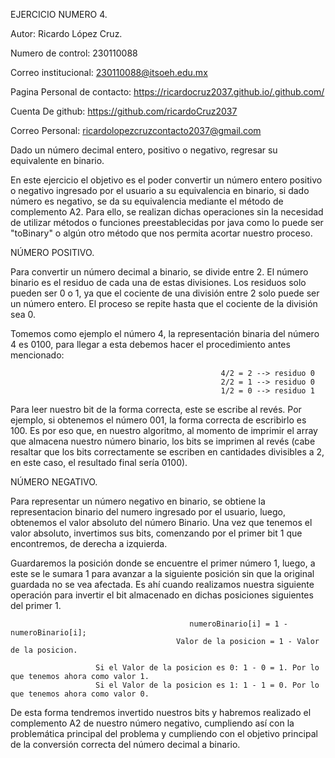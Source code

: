 EJERCICIO NUMERO 4.

Autor: Ricardo López Cruz.

Numero de control: 230110088	

Correo institucional: 230110088@itsoeh.edu.mx	

Pagina Personal de contacto: https://ricardocruz2037.github.io/.github.com/	

Cuenta De github: https://github.com/ricardoCruz2037	

Correo Personal: ricardolopezcruzcontacto2037@gmail.com	


Dado un número decimal entero, positivo o negativo, regresar su equivalente en binario.

En este ejercicio el objetivo es el poder convertir un número entero positivo o negativo ingresado por el usuario a su equivalencia en binario, si dado número es negativo, se da su equivalencia mediante el método de complemento A2. Para ello, se realizan dichas operaciones sin la necesidad de utilizar métodos o funciones preestablecidas por java como lo puede ser "toBinary" o algún otro método que nos permita acortar nuestro proceso.

NÚMERO POSITIVO.

Para convertir un número decimal a binario, se divide entre 2. El número binario es el residuo de cada una de estas divisiones. Los residuos solo pueden ser 0 o 1, ya que el cociente de una división entre 2 solo puede ser un número entero. El proceso se repite hasta que el cociente de la división sea 0.

Tomemos como ejemplo el número 4, la representación binaria del número 4 es 0100, para llegar a esta debemos hacer el procedimiento antes mencionado:

                                                   4/2 = 2 --> residuo 0
                                                   2/2 = 1 --> residuo 0
                                                   1/2 = 0 --> residuo 1

Para leer nuestro bit de la forma correcta, este se escribe al revés. Por ejemplo, si obtenemos el número 001, la forma correcta de escribirlo es 100. Es por eso que, en nuestro algoritmo, al momento de imprimir el array que almacena nuestro número binario, los bits se imprimen al revés (cabe resaltar que los bits correctamente se escriben en cantidades divisibles a 2, en este caso, el resultado final sería 0100).

NÚMERO NEGATIVO.

Para representar un número negativo en binario, se obtiene la representacion binario del numero ingresado por el usuario, luego, obtenemos el valor absoluto del número Binario. Una vez que tenemos el valor absoluto, invertimos sus bits, comenzando por el primer bit 1 que encontremos, de derecha a izquierda.

Guardaremos la posición donde se encuentre el primer número 1, luego, a este se le sumara 1 para avanzar a la siguiente posición sin que la original guardada no se vea afectada. Es ahí cuando realizamos nuestra siguiente operación para invertir el bit almacenado en dichas posiciones siguientes del primer 1.

                                            numeroBinario[i] = 1 - numeroBinario[i];
                                         Valor de la posicion = 1 - Valor de la posicion.

                       Si el Valor de la posicion es 0: 1 - 0 = 1. Por lo que tenemos ahora como valor 1.
		               Si el Valor de la posicion es 1: 1 - 1 = 0. Por lo que tenemos ahora como valor 0. 

De esta forma tendremos invertido nuestros bits y habremos realizado el complemento A2 de nuestro número negativo, cumpliendo así con la problemática principal del problema y cumpliendo con el objetivo principal de la conversión correcta del número decimal a binario.
